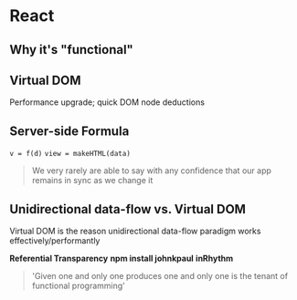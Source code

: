 # React
## Why it's "functional"

## Virtual DOM
Performance upgrade; quick DOM node deductions

## Server-side Formula
`v = f(d)`
`view = makeHTML(data)`

> We very rarely are able to say with any confidence that our app remains in sync as we change it

## Unidirectional data-flow vs. Virtual DOM
Virtual DOM is the reason unidirectional data-flow paradigm works effectively/performantly





**Referential Transparency**
**npm install johnkpaul**
**inRhythm**


> 'Given one and only one produces one and only one is the tenant of functional programming'
